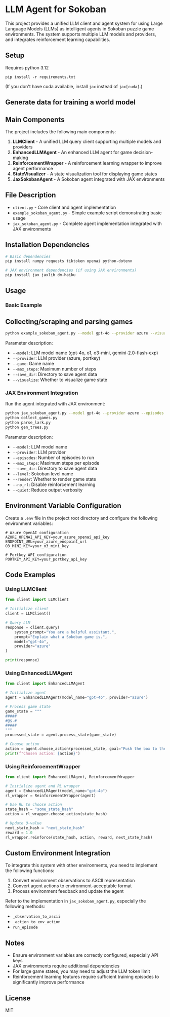 # LLM Agent for Sokoban

This project provides a unified LLM client and agent system for using Large Language Models (LLMs) as intelligent agents in Sokoban puzzle game environments. The system supports multiple LLM models and providers, and integrates reinforcement learning capabilities.
## Setup

Requires python 3.12
```
pip install -r requirements.txt
```
(If you don't have cuda available, install `jax` instead of `jax[cuda]`.)

## Generate data for training a world model

## Main Components

The project includes the following main components:

1. **LLMClient** - A unified LLM query client supporting multiple models and providers
2. **EnhancedLLMAgent** - An enhanced LLM agent for game decision-making
3. **ReinforcementWrapper** - A reinforcement learning wrapper to improve agent performance
4. **StateVisualizer** - A state visualization tool for displaying game states
5. **JaxSokobanAgent** - A Sokoban agent integrated with JAX environments

## File Description

- `client.py` - Core client and agent implementation
- `example_sokoban_agent.py` - Simple example script demonstrating basic usage
- `jax_sokoban_agent.py` - Complete agent implementation integrated with JAX environments

## Installation Dependencies

```bash
# Basic dependencies
pip install numpy requests tiktoken openai python-dotenv

# JAX environment dependencies (if using JAX environments)
pip install jax jaxlib dm-haiku
```

## Usage

### Basic Example

## Collecting/scraping and parsing games

```bash
python example_sokoban_agent.py --model gpt-4o --provider azure --visualize
```

Parameter description:
- `--model`: LLM model name (gpt-4o, o1, o3-mini, gemini-2.0-flash-exp)
- `--provider`: LLM provider (azure, portkey)
- `--game`: Game name
- `--max_steps`: Maximum number of steps
- `--save_dir`: Directory to save agent data
- `--visualize`: Whether to visualize game state

### JAX Environment Integration

Run the agent integrated with JAX environment:

```bash
python jax_sokoban_agent.py --model gpt-4o --provider azure --episodes 5 --render
python collect_games.py
python parse_lark.py
python gen_trees.py
```

Parameter description:
- `--model`: LLM model name
- `--provider`: LLM provider
- `--episodes`: Number of episodes to run
- `--max_steps`: Maximum steps per episode
- `--save_dir`: Directory to save agent data
- `--level`: Sokoban level name
- `--render`: Whether to render game state
- `--no_rl`: Disable reinforcement learning
- `--quiet`: Reduce output verbosity

## Environment Variable Configuration

Create a `.env` file in the project root directory and configure the following environment variables:

```
# Azure OpenAI configuration
AZURE_OPENAI_API_KEY=your_azure_openai_api_key
ENDPOINT_URL=your_azure_endpoint_url
O3_MINI_KEY=your_o3_mini_key

# Portkey API configuration
PORTKEY_API_KEY=your_portkey_api_key
```

## Code Examples

### Using LLMClient

```python
from client import LLMClient

# Initialize client
client = LLMClient()

# Query LLM
response = client.query(
    system_prompt="You are a helpful assistant.",
    prompt="Explain what a Sokoban game is.",
    model="gpt-4o",
    provider="azure"
)

print(response)
```

### Using EnhancedLLMAgent

```python
from client import EnhancedLLMAgent

# Initialize agent
agent = EnhancedLLMAgent(model_name="gpt-4o", provider="azure")

# Process game state
game_state = """
#####
#@$.#
#####
"""
processed_state = agent.process_state(game_state)

# Choose action
action = agent.choose_action(processed_state, goal="Push the box to the target position")
print(f"Chosen action: {action}")
```

### Using ReinforcementWrapper

```python
from client import EnhancedLLMAgent, ReinforcementWrapper

# Initialize agent and RL wrapper
agent = EnhancedLLMAgent(model_name="gpt-4o")
rl_wrapper = ReinforcementWrapper(agent)

# Use RL to choose action
state_hash = "some_state_hash"
action = rl_wrapper.choose_action(state_hash)

# Update Q-value
next_state_hash = "next_state_hash"
reward = 1.0
rl_wrapper.reinforce(state_hash, action, reward, next_state_hash)
```

## Custom Environment Integration

To integrate this system with other environments, you need to implement the following functions:

1. Convert environment observations to ASCII representation
2. Convert agent actions to environment-acceptable format
3. Process environment feedback and update the agent

Refer to the implementation in `jax_sokoban_agent.py`, especially the following methods:
- `_observation_to_ascii`
- `_action_to_env_action`
- `run_episode`

## Notes

- Ensure environment variables are correctly configured, especially API keys
- JAX environments require additional dependencies
- For large game states, you may need to adjust the LLM token limit
- Reinforcement learning features require sufficient training episodes to significantly improve performance

## License

MIT

